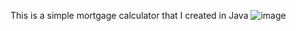 This is a simple mortgage calculator that I created in Java ![image](https://github.com/user-attachments/assets/41c52edb-9055-4473-ab55-92bb90850986)
